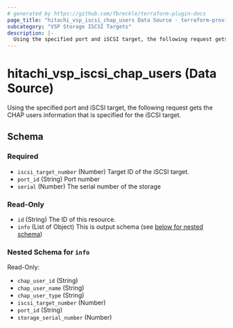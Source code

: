 ```yaml
---
# generated by https://github.com/fbreckle/terraform-plugin-docs
page_title: "hitachi_vsp_iscsi_chap_users Data Source - terraform-provider-hitachi"
subcategory: "VSP Storage ISCSI Targets"
description: |-
  Using the specified port and iSCSI target, the following request gets the CHAP users information that is specified for the iSCSI target.
---
```


# hitachi_vsp_iscsi_chap_users (Data Source)

Using the specified port and iSCSI target, the following request gets the CHAP users information that is specified for the iSCSI target.



<!-- schema generated by tfplugindocs -->
## Schema

### Required

- `iscsi_target_number` (Number) Target ID of the iSCSI target.
- `port_id` (String) Port number
- `serial` (Number) The serial number of the storage

### Read-Only

- `id` (String) The ID of this resource.
- `info` (List of Object) This is output schema (see [below for nested schema](#nestedatt--info))

<a id="nestedatt--info"></a>
### Nested Schema for `info`

Read-Only:

- `chap_user_id` (String)
- `chap_user_name` (String)
- `chap_user_type` (String)
- `iscsi_target_number` (Number)
- `port_id` (String)
- `storage_serial_number` (Number)


